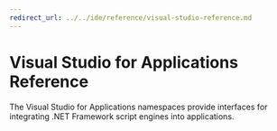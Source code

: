 ```yaml
---
redirect_url: ../../ide/reference/visual-studio-reference.md
---
```

# Visual Studio for Applications Reference
The Visual Studio for Applications namespaces provide interfaces for integrating .NET Framework script engines into applications.  
